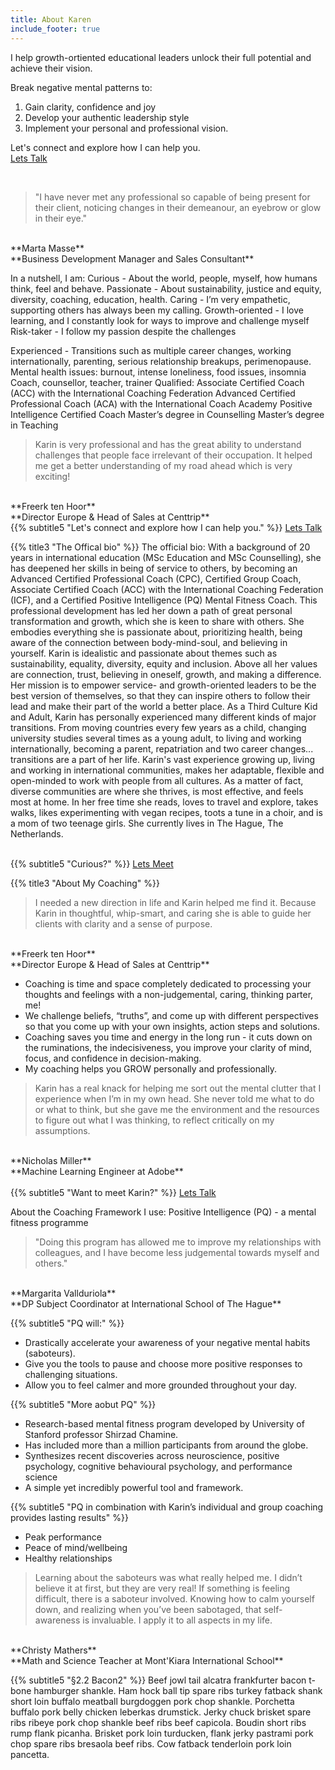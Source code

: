 ```yaml
---
title: About Karen
include_footer: true
---
```


I help growth-ortiented educational leaders unlock their full potential and achieve their vision.

Break negative mental patterns to:
1. Gain clarity, confidence and joy
2. Develop your authentic leadership style
3. Implement your personal and professional vision.


Let's connect and explore how I can help you. 
<br>
<a class="button cta rounded primary-btn raised" href="{{ $buttonLink }}">Lets Talk</a>

<br>

> "I have never met any professional so capable of being present for their client, noticing changes in their demeanour, an eyebrow or glow in their eye."
<br>
**Marta Masse**
<br>
**Business Development Manager and Sales Consultant**

In a nutshell, I am: 
Curious - About the world, people, myself, how humans think, feel and behave.
Passionate - About sustainability, justice and equity, diversity, coaching, education, health.
Caring - I’m very empathetic, supporting others has always been my calling.
Growth-oriented - I love learning, and I constantly look for ways to improve and challenge myself
Risk-taker - I follow my passion despite the challenges


Experienced - 
Transitions such as multiple career changes, working internationally, parenting, serious relationship breakups, perimenopause.
Mental health issues: burnout, intense loneliness, food issues, insomnia
Coach, counsellor, teacher, trainer
Qualified:
Associate Certified Coach (ACC) with the International Coaching Federation
Advanced Certified Professional Coach (ACA) with the International Coach Academy
Positive Intelligence Certified Coach
Master’s degree in Counselling
Master’s degree in Teaching



> Karin is very professional and has the great ability to understand challenges that people face irrelevant of their occupation. It helped me get a better understanding of my road ahead which is very exciting! 
<br>
**Freerk ten Hoor**
<br>
**Director Europe & Head of Sales at Centtrip**



<br>
{{% subtitle5 "Let's connect and explore how I can help you." %}}
<a class="button cta rounded primary-btn raised" href="{{ $buttonLink }}">Lets Talk</a>
<br>


{{% title3 "The Offical bio" %}} 
The official bio:
With a background of 20 years in international education (MSc Education and MSc Counselling), she has deepened her skills in being of service to others, by becoming an Advanced Certified Professional Coach (CPC), Certified Group Coach, Associate Certified Coach (ACC) with the International Coaching Federation (ICF), and a Certified Positive Intelligence (PQ) Mental Fitness Coach. This professional development has led her down a path of great personal transformation and growth, which she is keen to share with others. She embodies everything she is passionate about, prioritizing health, being aware of the connection between body-mind-soul, and believing in yourself.
Karin is idealistic and passionate about themes such as sustainability, equality, diversity, equity and inclusion. Above all her values are connection, trust, believing in oneself, growth, and making a difference. Her mission is to empower service- and growth-oriented leaders to be the best version of themselves, so that they can inspire others to follow their lead and make their part of the world a better place.
As a Third Culture Kid and Adult, Karin has personally experienced many different kinds of major transitions. From moving countries every few years as a child, changing university studies several times as a young adult, to living and working internationally, becoming a parent, repatriation and two career changes... transitions are a part of her life.
Karin's vast experience growing up, living and working in international communities, makes her adaptable, flexible and open-minded to work with people from all cultures. As a matter of fact, diverse communities are where she thrives, is most effective, and feels most at home. 
In her free time she reads, loves to travel and explore, takes walks, likes experimenting with vegan recipes, toots a tune in a choir, and is a mom of two teenage girls. She currently lives in The Hague, The Netherlands.



<br>
{{% subtitle5 "Curious?" %}}
<a class="button cta rounded primary-btn raised" href="{{ $buttonLink }}">Lets Meet</a>
<br>


{{% title3 "About My Coaching" %}} 


> I needed a new direction in life and Karin helped me find it. Because Karin in thoughtful, whip-smart, and caring she is able to guide her clients with clarity and a sense of purpose. 
<br>
**Freerk ten Hoor**
<br>
**Director Europe & Head of Sales at Centtrip**
<br>

* Coaching is time and space completely dedicated to processing your thoughts and feelings with a non-judgemental, caring, thinking parter, me!
* We challenge beliefs, “truths”, and come up with different perspectives so that you come up with your own insights, action steps and solutions.
* Coaching saves you time and energy in the long run - it cuts down on the ruminations, the indecisiveness, you improve your clarity of mind, focus, and confidence in decision-making.
* My coaching helps you GROW personally and professionally. 


> Karin has a real knack for helping me sort out the mental clutter that I experience when I’m in my own head. She never told me what to do or what to think, but she gave me the environment and the resources to figure out what I was thinking, to reflect critically on my assumptions.
<br>
**Nicholas Miller**
<br>
**Machine Learning Engineer at Adobe**
<br>


<br>
{{% subtitle5 "Want to meet Karin?" %}}
<a class="button cta rounded primary-btn raised" href="{{ $buttonLink }}">Lets Talk</a>
<br>


About the Coaching Framework I use: Positive Intelligence (PQ) - a mental fitness programme

> "Doing this program has allowed me to improve my relationships with colleagues, and I have become less judgemental towards myself and others."
<br>
**Margarita Vallduriola**
<br>
**DP Subject Coordinator at International School of The Hague**
<br>

{{% subtitle5 "PQ will:" %}}
* Drastically accelerate your awareness of your negative mental habits (saboteurs).
* Give you the tools to pause and choose more positive responses to challenging situations.
* Allow you to feel calmer and more grounded throughout your day. 


{{% subtitle5 "More aobut PQ" %}}
* Research-based mental fitness program developed by University of Stanford professor Shirzad Chamine. 
* Has included more than a million participants from around the globe. 
* Synthesizes recent discoveries across neuroscience, positive psychology, cognitive behavioural psychology, and performance science
* A simple yet incredibly powerful tool and framework.



{{% subtitle5 "PQ in combination with Karin’s individual and group coaching provides lasting results" %}}
* Peak performance
* Peace of mind/wellbeing
* Healthy relationships


>Learning about the saboteurs was what really helped me. I didn’t believe it at first, but they are very real! If something is feeling difficult, there is a saboteur involved. Knowing how to calm yourself down, and realizing when you’ve been sabotaged, that self-awareness is invaluable. I apply it to all aspects in my life.
<br>
**Christy Mathers**
<br>
**Math and Science Teacher at Mont'Kiara International School**



{{% subtitle5 "§2.2 Bacon2" %}} Beef jowl tail alcatra frankfurter bacon t-bone hamburger shankle. Ham hock ball tip spare ribs turkey fatback shank short loin buffalo meatball burgdoggen pork chop shankle. Porchetta buffalo pork belly chicken leberkas drumstick. Jerky chuck brisket spare ribs ribeye pork chop shankle beef ribs beef capicola. Boudin short ribs rump flank picanha. Brisket pork loin turducken, flank jerky pastrami pork chop spare ribs bresaola beef ribs. Cow fatback tenderloin pork loin pancetta.
